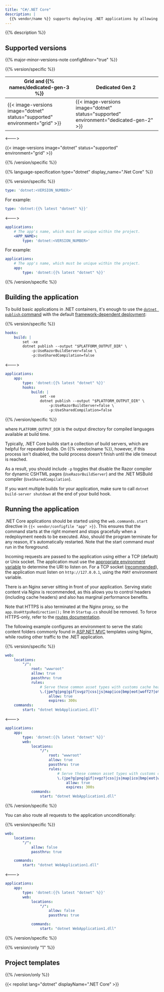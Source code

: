 ```yaml
---
title: "C#/.NET Core"
description: |
  {{% vendor/name %}} supports deploying .NET applications by allowing developers to define a build process and pass its variables to the .NET Core build environment.
---
```


{{% description %}}

## Supported versions

{{% major-minor-versions-note configMinor="true" %}}

{{% version/specific %}}
<!-- API Version 1 -->

<table>
    <thead>
        <tr>
            <th>Grid and {{% names/dedicated-gen-3 %}}</th>
            <th>Dedicated Gen 2</th>
        </tr>
    </thead>
    <tbody>
        <tr>
            <td>{{< image-versions image="dotnet" status="supported" environment="grid" >}}</td>
            <td>{{< image-versions image="dotnet" status="supported" environment="dedicated-gen-2" >}}</thd>
        </tr>
    </tbody>
</table>

<--->
<!-- API Version 2 -->

{{< image-versions image="dotnet" status="supported" environment="grid" >}}

{{% /version/specific %}}

{{% language-specification type="dotnet" display_name=".Net Core" %}}

{{% version/specific %}}

```yaml {configFile="app"}
type: 'dotnet:<VERSION_NUMBER>'
```

For example:

```yaml {configFile="app"}
type: 'dotnet:{{% latest "dotnet" %}}'
```

<--->

```yaml {configFile="app"}
applications:
    # The app's name, which must be unique within the project.
    <APP_NAME>:
        type: 'dotnet:<VERSION_NUMBER>'
```

For example:

```yaml {configFile="app"}
applications:
    # The app's name, which must be unique within the project.
    app:
        type: 'dotnet:{{% latest "dotnet" %}}'
```

{{% /version/specific %}}

## Building the application

To build basic applications in .NET containers, it's enough to use the [`dotnet publish` command](https://docs.microsoft.com/en-us/dotnet/core/tools/dotnet-publish)
with the default [framework-dependent deployment](https://docs.microsoft.com/en-us/dotnet/core/deploying/#publish-framework-dependent):

{{% version/specific %}}
```yaml {configFile="app"}
hooks:
    build: |
        set -xe
        dotnet publish --output "$PLATFORM_OUTPUT_DIR" \
            -p:UseRazorBuildServer=false \
            -p:UseSharedCompilation=false
```
<--->
```yaml {configFile="app"}
applications:
    app:
        type: 'dotnet:{{% latest "dotnet" %}}'
        hooks:
            build: |
                set -xe
                dotnet publish --output "$PLATFORM_OUTPUT_DIR" \
                    -p:UseRazorBuildServer=false \
                    -p:UseSharedCompilation=false
```
{{% /version/specific %}}

where `PLATFORM_OUTPUT_DIR` is the output directory for compiled languages available at build time.

Typically, .NET Core builds start a collection of build servers, which are helpful for repeated builds.
On {{% vendor/name %}}, however, if this process isn't disabled,
the build process doesn't finish until the idle timeout is reached.

As a result, you should include `-p` toggles that disable the Razor compiler for dynamic CSHTML pages (`UseRazorBuildServer`)
and the .NET MSBuild compiler (`UseSharedCompilation`).

If you want multiple builds for your application,
make sure to call `dotnet build-server shutdown` at the end of your build hook.

## Running the application

.NET Core applications should be started using the `web.commands.start` directive in `{{< vendor/configfile "app" >}}`.
This ensures that the command starts at the right moment and stops gracefully when a redeployment needs to be executed.
Also, should the program terminate for any reason, it's automatically restarted.
Note that the start command _must_ run in the foreground.

Incoming requests are passed to the application using either a TCP (default) or Unix socket.
The application must use the [appropriate environment variable](../create-apps/app-reference.md#where-to-listen) to determine the URI to listen on.
For a TCP socket ([recommended](https://go.microsoft.com/fwlink/?linkid=874850)), the application must listen on `http://127.0.0.1`,
using the `PORT` environment variable.

There is an Nginx server sitting in front of your application.
Serving static content via Nginx is recommended, as this allows you to control headers (including cache headers)
and also has marginal performance benefits.

Note that HTTPS is also terminated at the Nginx proxy,
so the `app.UseHttpsRedirection();` line in `Startup.cs` should be removed.
To force HTTPS-only, refer to the [routes documentation](../define-routes/https.md#enable-https).

The following example configures an environment to serve the static content folders commonly found in [ASP.NET MVC](https://dotnet.microsoft.com/apps/aspnet/mvc) templates using Nginx,
while routing other traffic to the .NET application.

{{% version/specific %}}
```yaml {configFile="app"}
web:
    locations:
        "/":
            root: "wwwroot"
            allow: true
            passthru: true
            rules:
                # Serve these common asset types with customs cache headers.
                \.(jpe?g|png|gif|svgz?|css|js|map|ico|bmp|eot|woff2?|otf|ttf)$:
                    allow: true
                    expires: 300s
    commands:
        start: "dotnet WebApplication1.dll"
```
<--->
```yaml {configFile="app"}
applications:
    app:
        type: 'dotnet:{{% latest "dotnet" %}}'
        web:
            locations:
                "/":
                    root: "wwwroot"
                    allow: true
                    passthru: true
                    rules:
                        # Serve these common asset types with customs cache headers.
                        \.(jpe?g|png|gif|svgz?|css|js|map|ico|bmp|eot|woff2?|otf|ttf)$:
                            allow: true
                            expires: 300s
            commands:
                start: "dotnet WebApplication1.dll"
```
{{% /version/specific %}}

You can also route all requests to the application unconditionally:

{{% version/specific %}}
```yaml {configFile="app"}
web:
    locations:
        "/":
            allow: false
            passthru: true

    commands:
        start: "dotnet WebApplication1.dll"
```
<--->
```yaml {configFile="app"}
applications:
    app:
        type: 'dotnet:{{% latest "dotnet" %}}'
        web:
            locations:
                "/":
                    allow: false
                    passthru: true

            commands:
                start: "dotnet WebApplication1.dll"
```
{{% /version/specific %}}

{{% version/only "1" %}}
## Project templates
{{% /version/only %}}

{{< repolist lang="dotnet" displayName=".NET Core" >}}
